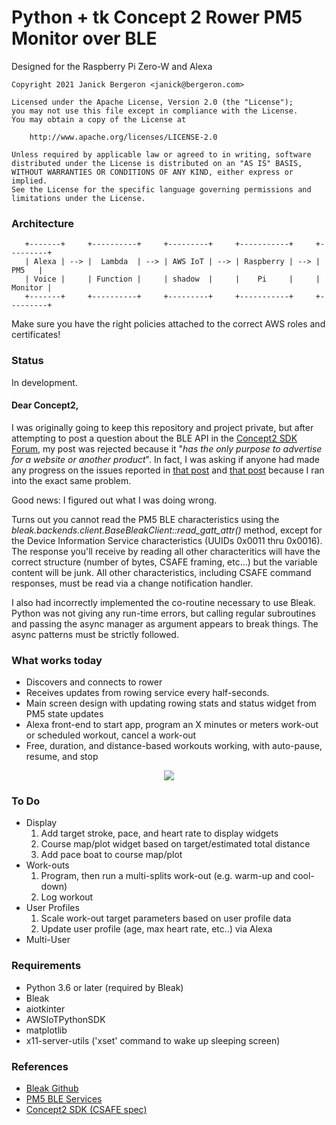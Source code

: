 # Python + tk Concept 2 Rower PM5 Monitor over BLE

Designed for the Raspberry Pi Zero-W and Alexa

```
Copyright 2021 Janick Bergeron <janick@bergeron.com>

Licensed under the Apache License, Version 2.0 (the "License");
you may not use this file except in compliance with the License.
You may obtain a copy of the License at

    http://www.apache.org/licenses/LICENSE-2.0

Unless required by applicable law or agreed to in writing, software
distributed under the License is distributed on an "AS IS" BASIS,
WITHOUT WARRANTIES OR CONDITIONS OF ANY KIND, either express or implied.
See the License for the specific language governing permissions and
limitations under the License.
```

### Architecture

```
   +-------+     +----------+     +---------+     +-----------+     +---------+
   | Alexa | --> |  Lambda  | --> | AWS IoT | --> | Raspberry | --> |   PM5   |
   | Voice |     | Function |     | shadow  |     |    Pi     |     | Monitor |
   +-------+     +----------+     +---------+     +-----------+     +---------+
```

Make sure you have the right policies attached to the correct AWS roles and certificates!


### Status

In development.

#### Dear Concept2,

I was originally going to keep this repository and project private,
but after attempting to post a question about the BLE API in the
[Concept2 SDK Forum](https://www.c2forum.com/viewforum.php?f=15), my post was rejected because it "*has the only
purpose to advertise for a website or another product*". In fact, I was
asking if anyone had made any progress on the issues reported in
[that post](https://www.c2forum.com/viewtopic.php?f=15&t=194401) and
[that post](https://www.c2forum.com/viewtopic.php?t=93541) because
I ran into the exact same problem.

Good news: I figured out what I was doing wrong.

Turns out you cannot read the PM5 BLE characteristics using the
*bleak.backends.client.BaseBleakClient::read_gatt_attr()* method, except
for the Device Information Service characteristics (UUIDs
0x0011 thru 0x0016).  The response you'll receive by reading all other
characteritics will have the correct structure (number of bytes, CSAFE
framing, etc...) but the variable content will be junk.  All other
characteristics, including CSAFE command responses, must be read via a
change notification handler.

I also had incorrectly implemented the co-routine necessary to use
Bleak. Python was not giving any run-time errors, but calling regular
subroutines and passing the async manager as argument appears to break things.
The async patterns must be strictly followed.


### What works today

* Discovers and connects to rower
* Receives updates from rowing service every half-seconds.
* Main screen design with updating rowing stats and status widget from PM5 state updates
* Alexa front-end to start app, program an X minutes or meters work-out or scheduled workout, cancel a work-out
* Free, duration, and distance-based workouts working, with auto-pause, resume, and stop

<p align="center">
    <a href="https://www.youtube.com/watch?v=IyZWkJyNZEs"><img src="https://i.imgur.com/fbk4ctn.png"></a>
</p>


### To Do

* Display
  1. Add target stroke, pace, and heart rate to display widgets
  1. Course map/plot widget based on target/estimated total distance
  1. Add pace boat to course map/plot
* Work-outs
  1. Program, then run a multi-splits work-out (e.g. warm-up and cool-down)
  1. Log workout
* User Profiles
  1. Scale work-out target parameters based on user profile data
  1. Update user profile (age, max heart rate, etc..) via Alexa
* Multi-User


### Requirements
* Python 3.6 or later (required by Bleak)
* Bleak
* aiotkinter
* AWSIoTPythonSDK
* matplotlib
* x11-server-utils ('xset' command to wake up sleeping screen)


### References
* [Bleak Github](https://github.com/hbldh/bleak)
* [PM5 BLE Services](https://www.concept2.co.uk/files/pdf/us/monitors/PM5_BluetoothSmartInterfaceDefinition.pdf)    
* [Concept2 SDK (CSAFE spec)](https://www.concept2.com/service/software/software-development-kit)
